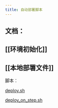 ```yaml
---
title: 自动部署脚本
---
```


## 文档：
## [[环境初始化]]
## [[本地部署文件]]

脚本：

[deploy.sh](https://www.notion.so/deploy-sh-7c1137483dcd46f6b651720a530e1c92)

[deploy_on_step.sh](https://www.notion.so/deploy_on_step-sh-fcde583a5832413d8fa6a1607de9f2ef)
